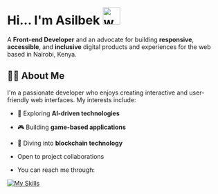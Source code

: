 # Hi... I'm Asilbek <img src="https://user-images.githubusercontent.com/72663882/171687151-bb31c996-c9d2-49c8-b593-734946893b23.gif" alt="waving hand gif" aria-hidden="true" width="40" />

A **Front-end Developer** and an advocate for building **responsive**, **accessible**, and **inclusive** digital products and experiences for the web based in Nairobi, Kenya. 

## 👨‍💻 About Me  
I'm a passionate developer who enjoys creating interactive and user-friendly web interfaces. My interests include:
- 🌟 Exploring **AI-driven technologies**  
- 🎮 Building **game-based applications**  
- 🚀 Diving into **blockchain technology**  

- Open to project collaborations
- You can reach me through:

[![My Skills](https://skillicons.dev/icons?i=html,css,js,python,tailwind,vue,ts,react,git,github,vscode,gpt&perline=10)](#)
